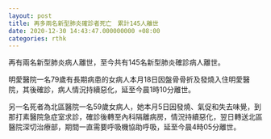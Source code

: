 ```yaml
---
layout: post
title: 再多兩名新型肺炎確診者死亡　累計145人離世
date: 2020-12-30 14:43:47.000000000 +08:00
categories: rthk
---
```


再有兩名新型肺炎病人離世，至今共有145名新型肺炎確診病人離世。

明愛醫院一名79歲有長期病患的女病人本月18日因盤骨骨折及發燒入住明愛醫院，其後確診，病人情況持續惡化，延至今晨1時10分離世。

另一名死者為北區醫院一名59歲女病人，她本月5日因發燒、氣促和失去味覺，到那打素醫院急症室求診，確診後轉至內科隔離病房，情況持續惡化，翌日轉送北區醫院深切治療部，期間一直需要呼吸機協助呼吸，延至今晨4時05分離世。
